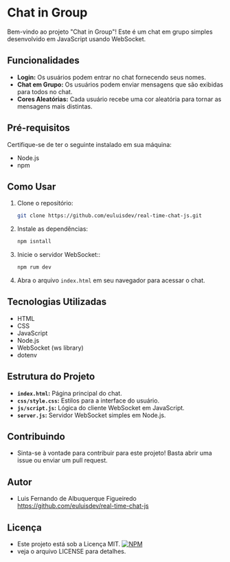 # Chat in Group

Bem-vindo ao projeto "Chat in Group"! Este é um chat em grupo simples desenvolvido em JavaScript usando WebSocket.

## Funcionalidades

- **Login:** Os usuários podem entrar no chat fornecendo seus nomes.
- **Chat em Grupo:** Os usuários podem enviar mensagens que são exibidas para todos no chat.
- **Cores Aleatórias:** Cada usuário recebe uma cor aleatória para tornar as mensagens mais distintas.

## Pré-requisitos

Certifique-se de ter o seguinte instalado em sua máquina:

- Node.js
- npm

## Como Usar

1. Clone o repositório:

   ```bash
   git clone https://github.com/euluisdev/real-time-chat-js.git

2. Instale as dependências:

   ```bash
   npm isntall

3. Inicie o servidor WebSocket::

   ```bash
   npm rum dev
   
4. Abra o arquivo `index.html` em seu navegador para acessar o chat.

##  Tecnologias Utilizadas
- HTML
- CSS
- JavaScript
- Node.js
- WebSocket (ws library)
- dotenv

## Estrutura do Projeto
- **`index.html`:** Página principal do chat.
- **`css/style.css`:** Estilos para a interface do usuário.
- **`js/script.js`:** Lógica do cliente WebSocket em JavaScript.
- **`server.js`:** Servidor WebSocket simples em Node.js.
## Contribuindo
- Sinta-se à vontade para contribuir para este projeto! Basta abrir uma issue ou enviar um pull request.

## Autor
- Luis Fernando de Albuquerque Figueiredo
https://github.com/euluisdev/real-time-chat-js

## Licença
- Este projeto está sob a Licença MIT.
[![NPM](https://img.shields.io/npm/l/react)](https://github.com/euluisdev/real-time-chat-js/blob/master/LICENSE)
- veja o arquivo LICENSE para detalhes.
